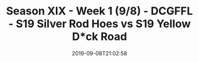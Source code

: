 ---
title: Season XIX - Week 1 (9/8) - DCGFFL - S19 Silver Rod Hoes vs S19 Yellow D*ck
  Road
teams-score:
- team: _teams/silver.md
  score: 14
- team: _teams/neon-yellow.md
  score: 40
mvp: JC (Silver), Marvin (Neon Yellow)
game-ball: Robert (Silver), Kevin (Neon Yellow)
season: 19
week: 1
date: '2019-09-08T21:02:58'
pageid: season-xix-week-1-9-8-7024-vs-7021
---